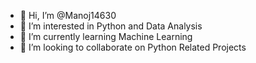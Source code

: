 - 👋 Hi, I’m @Manoj14630
- 👀 I’m interested in Python and Data Analysis
- 🌱 I’m currently learning Machine Learning
- 💞️ I’m looking to collaborate on Python Related Projects


<!---
Manoj14630/Manoj14630 is a ✨ special ✨ repository because its `README.md` (this file) appears on your GitHub profile.
You can click the Preview link to take a look at your changes.
--->
